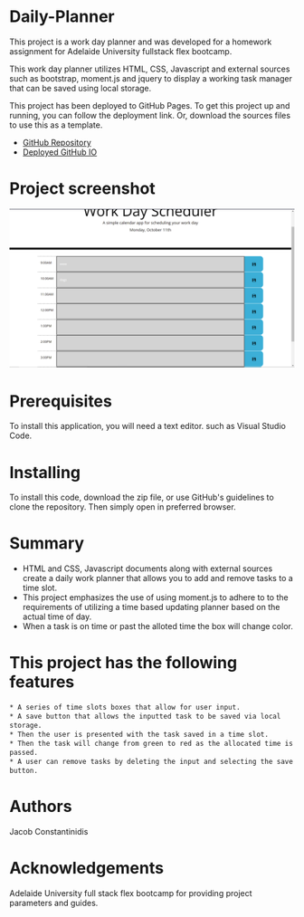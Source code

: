 # Daily-Planner

This project is a work day planner and was developed for a homework assignment for Adelaide University fullstack flex bootcamp.

This work day planner utilizes HTML, CSS, Javascript and external sources such as bootstrap, moment.js and jquery to display a working task manager that can be saved using local storage.

This project has been deployed to GitHub Pages. To get this project up and running, you can follow the deployment link. Or, download the sources files to use this as a template.

* [GitHub Repository](https://github.com/JCONSTANT112/Daily-Planner)
* [Deployed GitHub IO](https://jconstant112.github.io/Coding-Assessment-Quiz/)

# Project screenshot
!["exampleimg1"](./assets/images/Screenshot.png)

# Prerequisites

To install this application, you will need a text editor. such as Visual Studio Code. 

# Installing

To install this code, download the zip file, or use GitHub's guidelines to clone the repository. Then simply open in preferred browser.


# Summary
* HTML and CSS, Javascript documents along with external sources create a daily work planner that allows you to add and remove tasks to a time slot.
* This project emphasizes the use of using moment.js to adhere to to the requirements of utilizing a time based updating planner based on the actual time of day.
* When a task is on time or past the alloted time the box will change color.

# This project has the following features 
    * A series of time slots boxes that allow for user input.
    * A save button that allows the inputted task to be saved via local storage.
    * Then the user is presented with the task saved in a time slot.
    * Then the task will change from green to red as the allocated time is passed.
    * A user can remove tasks by deleting the input and selecting the save button.
    

# Authors
 Jacob Constantinidis 


# Acknowledgements
Adelaide University full stack flex bootcamp for providing project parameters and guides.